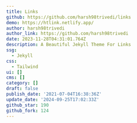 ```yaml
---
title: Links
github: https://github.com/harsh98trivedi/links
demo: https://htlink.netlify.app/
author: harsh98trivedi
author_link: https://github.com/harsh98trivedi
date: 2023-11-28T04:31:01.764Z
description: A Beautiful Jekyll Theme For Links
ssg:
  - Jekyll
css:
  - Tailwind
ui: []
cms: []
category: []
draft: false
publish_date: '2021-07-04T16:38:36Z'
update_date: '2024-09-25T17:02:33Z'
github_star: 190
github_fork: 124
---
```

